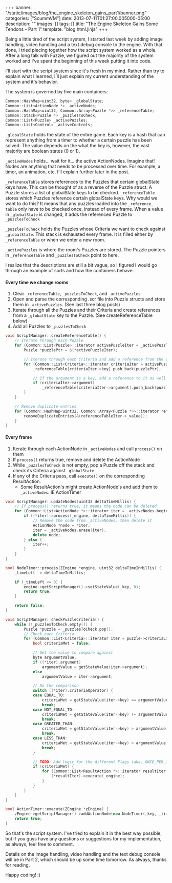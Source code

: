 +++
banner: "/static/images/blog/the_engine_skeleton_gains_part1/banner.png"
categories: ["ScummVM"]
date: 2013-07-11T01:27:00.005000-05:00
description: ""
images: []
tags: []
title: "The Engine Skeleton Gains Some Tendons - Part 1"
template: "blog.html.jinja"
+++

Being a little tired of the script system, I started last week by adding image handling, video handling and a text debug console to the engine. With that done, I tried piecing together how the script system worked as a whole. After a long talk with Fuzzie, we figured out the majority of the system worked and I've spent the beginning of this week putting it into code.

I'll start with the script system since it's fresh in my mind. Rather than try to explain what I learned, I'll just explain my current understanding of the system and it's behavior.

The system is governed by five main containers:

```cpp
Common::HashMap<uint32, byte> _globalState;
Common::List<ActionNode *> _activeNodes;
Common::HashMap<uint32, Common::Array<Puzzle *>> _referenceTable;
Common::Stack<Puzzle *> _puzzlesToCheck;
Common::List<Puzzle> _activePuzzles;
Common::List<Control> _activeControls;
```

`_globalState` holds the state of the entire game. Each key is a hash that can represent anything from a timer to whether a certain puzzle has been solved. The value depends on the what the key is, however, the vast majority are boolean states (0 or 1).

`_activeNodes` holds... wait for it... the active ActionNodes. Imagine that! Nodes are anything that needs to be processed over time. For example, a timer, an animation, etc. I'll explain further later in the post.

`_referenceTable` stores references to the Puzzles that certain globalState keys have. This can be thought of as a reverse of the Puzzle struct. A Puzzle stores a list of globalState keys to be checked. `_referenceTable` stores which Puzzles reference certain globalState keys. Why would we want to do this? It means that any puzzles loaded into the `_reference_ table` only have to be checked once, instead of every frame. When a value in `_globalState` is changed, it adds the referenced Puzzle to `_puzzlesToCheck`

`_puzzlesToCheck` holds the Puzzles whose Criteria we want to check against `_globalState`. This stack is exhausted every frame. It is filled either by `_referenceTable` or when we enter a new room.

`_activePuzzles` is where the room's Puzzles are stored. The Puzzle pointers in `_referenceTable` and `_puzzlesToCheck` point to here.

I realize that the descriptions are still a bit vague, so I figured I would go through an example of sorts and how the containers behave.

#### Every time we change rooms

1. Clear `_referenceTable`, `_puzzlesToCheck`, and `_activePuzzles`
1. Open and parse the corresponding .scr file into Puzzle structs and store them in `_activePuzzles`. (See last three blog posts)
1. Iterate through all the Puzzles and their Criteria and create references from a `_globalState` key to the Puzzle. (See createReferenceTable below)
1. Add all Puzzles to `_puzzlesToCheck`

```cpp
void ScriptManager::createReferenceTable() {
    // Iterate through each Puzzle
    for (Common::List<Puzzle>::iterator activePuzzleIter = _activePuzzles.begin(); activePuzzleIter != _activePuzzles.end(); activePuzzleIter++) {
        Puzzle *puzzlePtr = &(*activePuzzleIter);

        // Iterate through each Criteria and add a reference from the criteria key to the Puzzle
        for (Common::List<Criteria>::iterator criteriaIter = activePuzzleIter->criteriaList.begin(); criteriaIter != (*activePuzzleIter).criteriaList.end(); criteriaIter++) {
            _referenceTable[criteriaIter->key].push_back(puzzlePtr);

            // If the argument is a key, add a reference to it as well
            if (criteriaIter->argument)
                _referenceTable[criteriaIter->argument].push_back(puzzlePtr);
        }
    }

    // Remove duplicate entries
    for (Common::HashMap<uint32, Common::Array<Puzzle *>>::iterator referenceTableIter; referenceTableIter != _referenceTable.end(); referenceTableIter++) {
        removeDuplicateEntries(&(referenceTableIter->_value));
    }
}
```

#### Every frame

1. Iterate through each ActionNode in `_activeNodes` and call `process()` on them
1. If `process()` returns true, remove and delete the ActionNode
1. While `_puzzlesToCheck` is not empty, pop a Puzzle off the stack and check its Criteria against `_globalState`
1. If any of the Criteria pass, call `execute()` on the corresponding ResultAction.
    * Some ResultAction's might create ActionNode's and add them to `_activeNodes`. IE ActionTimer

```cpp
void ScriptManager::updateNodes(uint32 deltaTimeMillis) {
    // If process() returns true, it means the node can be deleted
    for (Common::List<ActionNode *>::iterator iter = _activeNodes.begin(); iter != _activeNodes.end();) {
        if ((*iter)->process(_engine, deltaTimeMillis)) {
            // Remove the node from _activeNodes, then delete it
            ActionNode *node = *iter;
            iter = _activeNodes.erase(iter);
            delete node;
        } else {
            iter++;
        }
    }
}

bool NodeTimer::process(ZEngine *engine, uint32 deltaTimeInMillis) {
    _timeLeft -= deltaTimeInMillis;

    if (_timeLeft <= 0) {
        engine->getScriptManager()->setStateValue(_key, 0);
        return true;
    }

    return false;
}

void ScriptManager::checkPuzzleCriteria() {
    while (!_puzzlesToCheck.empty()) {
        Puzzle *puzzle = _puzzlesToCheck.pop();
        // Check each Criteria
        for (Common::List<Criteria>::iterator iter = puzzle->criteriaList.begin(); iter != puzzle->criteriaList.end(); iter++) {
            bool criteriaMet = false;

            // Get the value to compare against
            byte argumentValue;
            if ((*iter).argument)
                argumentValue = getStateValue(iter->argument);
            else
                argumentValue = iter->argument;

            // Do the comparison
            switch ((*iter).criteriaOperator) {
            case EQUAL_TO:
                criteriaMet = getStateValue(iter->key) == argumentValue;
                break;
            case NOT_EQUAL_TO:
                criteriaMet = getStateValue(iter->key) != argumentValue;
                break;
            case GREATER_THAN:
                criteriaMet = getStateValue(iter->key) > argumentValue;
                break;
            case LESS_THAN:
                criteriaMet = getStateValue(iter->key) < argumentValue;
                break;
            }

            // TODO: Add logic for the different Flags (aka, ONCE_PER_INST)
            if (criteriaMet) {
                for (Common::List<ResultAction *>::iterator resultIter = puzzle->resultActions.begin(); resultIter != puzzle->resultActions.end(); resultIter++) {
                    (*resultIter)->execute(_engine);
                }
            }
        }
    }
}

bool ActionTimer::execute(ZEngine *zEngine) {
    zEngine->getScriptManager()->addActionNode(new NodeTimer(_key, _time));
    return true;
}
```

So that's the script system. I've tried to explain it in the best way possible, but if you guys have any questions or suggestions for my implementation, as always, feel free to comment.

Details on the image handling, video handling and the text debug console will be in Part 2, which should be up some time tomorrow. As always, thanks for reading.

Happy coding! :)
